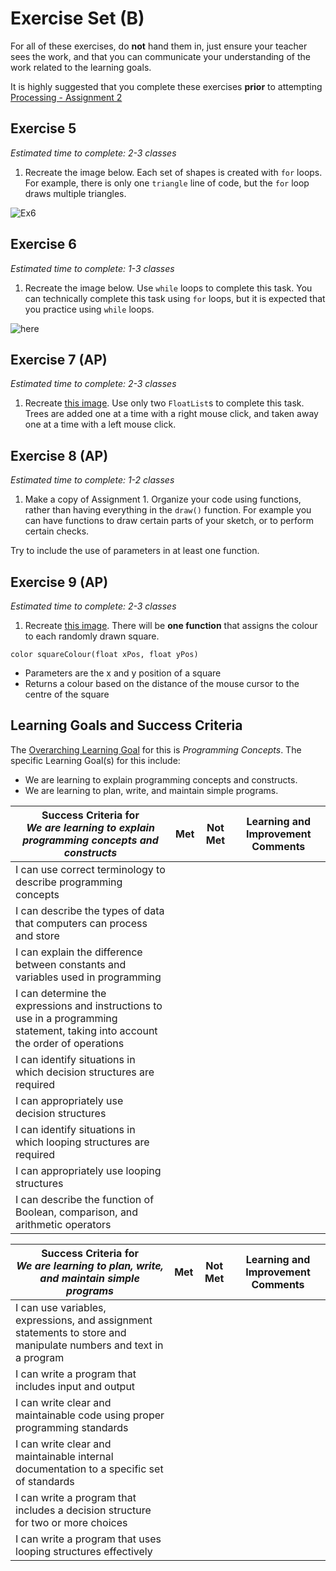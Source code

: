 # Exercise Set (B)

For all of these exercises, do **not** hand them in, just ensure your teacher sees the work, and that you can communicate your understanding of the work related to the learning goals.

It is highly suggested that you complete these exercises **prior** to attempting [Processing - Assignment 2](./Processing-Assignment-2)

## Exercise 5
_Estimated time to complete: 2-3 classes_

1. Recreate the image below.  Each set of shapes is created with ```for``` loops.  For example, there is only one ```triangle``` line of code, but the ```for``` loop draws multiple triangles.

![Ex6](http://mrseidel.com/images/Processing/2O/Exercise6_2O.png)

## Exercise 6
_Estimated time to complete: 1-3 classes_

1. Recreate the image below. Use ```while``` loops to complete this task.  You can technically complete this task using ```for``` loops, but it is expected that you practice using ```while``` loops.

![here](http://mrseidel.com/images/Processing/2O/Exercise7_2O.png)

## Exercise 7 (AP)
_Estimated time to complete: 2-3 classes_

1. Recreate [this image](https://imgur.com/QRgdwMj).  Use only two ```FloatList```s to complete this task.  Trees are added one at a time with a right mouse click, and taken away one at a time with a left mouse click.

## Exercise 8 (AP)
_Estimated time to complete: 1-2 classes_

1. Make a copy of Assignment 1.  Organize your code using functions, rather than having everything in the ```draw()``` function.  For example you can have functions to draw certain parts of your sketch, or to perform certain checks.

Try to include the use of parameters in at least one function.

## Exercise 9 (AP)
_Estimated time to complete: 2-3 classes_

1. Recreate [this image](https://imgur.com/a/4NpZGqB).  There will be **one function** that assigns the colour to each randomly drawn square.

```color squareColour(float xPos, float yPos)```

* Parameters are the x and y position of a square
* Returns a colour based on the distance of the mouse cursor to the centre of the square

## Learning Goals and Success Criteria

The [Overarching Learning Goal](./images/ICS2O.jpg) for this is _Programming Concepts_.
The specific Learning Goal(s) for this include:
  * We are learning to explain programming concepts and constructs.
  * We are learning to plan, write, and maintain simple programs.

| Success Criteria for <br/> _We are learning to explain programming concepts and constructs_ | Met | Not Met | Learning and Improvement Comments |
| ----------- | --- | ------ | ------- |
| I can use correct terminology to describe programming concepts | | | |
| I can describe the types of data that computers can process and store | | | |
| I can explain the difference between constants and variables used in programming | | | |
| I can determine the expressions and instructions to use in a programming statement, taking into account the order of operations | | | |
| I can identify situations in which decision structures are required | | | |
| I can appropriately use decision structures | | | |
| I can identify situations in which looping structures are required | | | |
| I can appropriately use looping structures | | | |
| I can describe the function of Boolean, comparison, and arithmetic operators | | | |

| Success Criteria for <br/> _We are learning to plan, write, and maintain simple programs_ | Met | Not Met | Learning and Improvement Comments |
| ----------- | --- | ------ | ------- |
| I can use variables, expressions, and assignment statements to store and manipulate numbers and text in a program | | | |
| I can write a program that includes input and output | | | |
| I can write clear and maintainable code using proper programming standards | | | |
| I can write clear and maintainable internal documentation to a specific set of standards | | | |
| I can write a program that includes a decision structure for two or more choices | | | |
| I can write a program that uses looping structures effectively | | | |